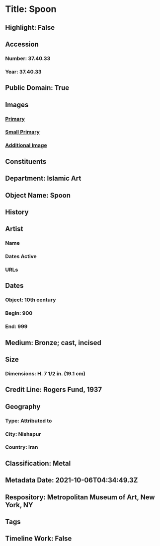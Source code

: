 # Title: Spoon
## Highlight: False
## Accession
### Number: 37.40.33
### Year: 37.40.33
## Public Domain: True
## Images
### [Primary](https://images.metmuseum.org/CRDImages/is/original/wb-37.40.33.JPG)
### [Small Primary](https://images.metmuseum.org/CRDImages/is/web-large/wb-37.40.33.JPG)
### [Additional Image](https://images.metmuseum.org/CRDImages/is/original/wb-37.40.33b.JPG)
## Constituents
## Department: Islamic Art
## Object Name: Spoon
## History
## Artist
### Name
### Dates Active
### URLs
## Dates
### Object: 10th century
### Begin: 900
### End: 999
## Medium: Bronze; cast, incised
## Size
### Dimensions: H. 7 1/2 in. (19.1 cm)
## Credit Line: Rogers Fund, 1937
## Geography
### Type: Attributed to
### City: Nishapur
### Country: Iran
## Classification: Metal
## Metadata Date: 2021-10-06T04:34:49.3Z
## Respository: Metropolitan Museum of Art, New York, NY
## Tags
## Timeline Work: False